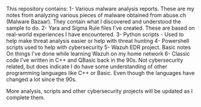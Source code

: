 This repository contains:
1- Various malware analysis reports. These are my notes from analyzing various pieces of malware obtained from abuse.ch (Malware Bazaar). They contain what I discovered and understood the sample to do. 
2- Yara and Sigma Rule files I've created. These are based on real-world experiences I have encountered.
3- Python scripts - Used to help make threat analysis easier or help with threat hunting
4- Powershell scripts used to help with cybersecurity
5- Wazuh EDR project. Basic notes On things I've done while learning Wazuh on my home network
6- Classic code I've written in C++ and QBasic back in the 90s. Not cybersecurity related, but does indicate I do have some understanding of other programming languages like C++ or Basic. Even though the languages have changed a lot since the 90s.

More analysis, scripts and other cybersecurity projects will be updated as I complete them.
